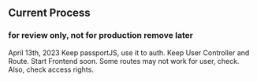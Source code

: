 ## Current Process

### for review only, not for production remove later

April 13th, 2023
Keep passportJS, use it to auth. Keep User Controller and Route. Start Frontend soon. Some routes may not work for user, check. Also, check access rights.
